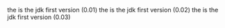 the is the jdk first version (0.01)
the is the jdk first version (0.02)
the is the jdk first version (0.03)
